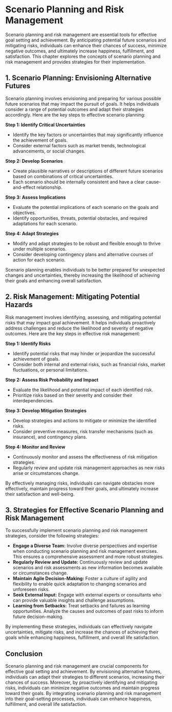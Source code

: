 Scenario Planning and Risk Management
==============================================

Scenario planning and risk management are essential tools for effective goal setting and achievement. By anticipating potential future scenarios and mitigating risks, individuals can enhance their chances of success, minimize negative outcomes, and ultimately increase happiness, fulfillment, and satisfaction. This chapter explores the concepts of scenario planning and risk management and provides strategies for their implementation.

**1. Scenario Planning: Envisioning Alternative Futures**
---------------------------------------------------------

Scenario planning involves envisioning and preparing for various possible future scenarios that may impact the pursuit of goals. It helps individuals consider a range of potential outcomes and adapt their strategies accordingly. Here are the key steps to effective scenario planning:

**Step 1: Identify Critical Uncertainties**

* Identify the key factors or uncertainties that may significantly influence the achievement of goals.
* Consider external factors such as market trends, technological advancements, or social changes.

**Step 2: Develop Scenarios**

* Create plausible narratives or descriptions of different future scenarios based on combinations of critical uncertainties.
* Each scenario should be internally consistent and have a clear cause-and-effect relationship.

**Step 3: Assess Implications**

* Evaluate the potential implications of each scenario on the goals and objectives.
* Identify opportunities, threats, potential obstacles, and required adaptations for each scenario.

**Step 4: Adapt Strategies**

* Modify and adapt strategies to be robust and flexible enough to thrive under multiple scenarios.
* Consider developing contingency plans and alternative courses of action for each scenario.

Scenario planning enables individuals to be better prepared for unexpected changes and uncertainties, thereby increasing the likelihood of achieving their goals and enhancing overall satisfaction.

**2. Risk Management: Mitigating Potential Hazards**
----------------------------------------------------

Risk management involves identifying, assessing, and mitigating potential risks that may impact goal achievement. It helps individuals proactively address challenges and reduce the likelihood and severity of negative outcomes. Here are the key steps in effective risk management:

**Step 1: Identify Risks**

* Identify potential risks that may hinder or jeopardize the successful achievement of goals.
* Consider both internal and external risks, such as financial risks, market fluctuations, or personal limitations.

**Step 2: Assess Risk Probability and Impact**

* Evaluate the likelihood and potential impact of each identified risk.
* Prioritize risks based on their severity and consider their interdependencies.

**Step 3: Develop Mitigation Strategies**

* Develop strategies and actions to mitigate or minimize the identified risks.
* Consider preventive measures, risk transfer mechanisms (such as insurance), and contingency plans.

**Step 4: Monitor and Review**

* Continuously monitor and assess the effectiveness of risk mitigation strategies.
* Regularly review and update risk management approaches as new risks arise or circumstances change.

By effectively managing risks, individuals can navigate obstacles more effectively, maintain progress toward their goals, and ultimately increase their satisfaction and well-being.

**3. Strategies for Effective Scenario Planning and Risk Management**
---------------------------------------------------------------------

To successfully implement scenario planning and risk management strategies, consider the following strategies:

* **Engage a Diverse Team:** Involve diverse perspectives and expertise when conducting scenario planning and risk management exercises. This ensures a comprehensive assessment and more robust strategies.
* **Regularly Review and Update:** Continuously review and update scenarios and risk assessments as new information becomes available or circumstances change.
* **Maintain Agile Decision-Making:** Foster a culture of agility and flexibility to enable quick adaptation to changing scenarios and unforeseen risks.
* **Seek External Input:** Engage with external experts or consultants who can provide valuable insights and challenge assumptions.
* **Learning from Setbacks:** Treat setbacks and failures as learning opportunities. Analyze the causes and outcomes of past risks to inform future decision-making.

By implementing these strategies, individuals can effectively navigate uncertainties, mitigate risks, and increase the chances of achieving their goals while enhancing happiness, fulfillment, and overall life satisfaction.

**Conclusion**
--------------

Scenario planning and risk management are crucial components for effective goal setting and achievement. By envisioning alternative futures, individuals can adapt their strategies to different scenarios, increasing their chances of success. Moreover, by proactively identifying and mitigating risks, individuals can minimize negative outcomes and maintain progress toward their goals. By integrating scenario planning and risk management into their goal-setting processes, individuals can enhance happiness, fulfillment, and overall life satisfaction.
